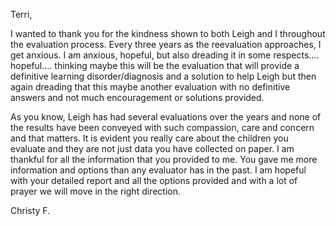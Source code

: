 Terri,

I wanted to thank you for the kindness shown to both Leigh and I throughout the evaluation process. Every three years as the reevaluation approaches, I get anxious. I am anxious, hopeful, but also dreading it in some respects…. hopeful…. thinking maybe this will be the evaluation that will provide a definitive learning disorder/diagnosis and a solution to help Leigh but then again dreading that this maybe another evaluation with no definitive answers and not much encouragement or solutions provided.

As you know, Leigh has had several evaluations over the years and none of the results have been conveyed with such compassion, care and concern and that matters. It is evident you really care about the children you evaluate and they are not just data you have collected on paper. I am thankful for all the information that you provided to me. You gave me more information and options than any evaluator has in the past. I am hopeful with your detailed report and all the options provided and with a lot of prayer we will move in the right direction.

Christy F.